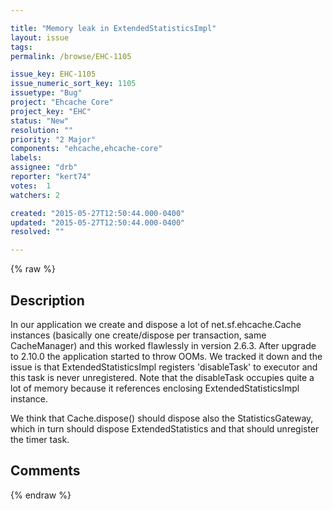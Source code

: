 ```yaml
---

title: "Memory leak in ExtendedStatisticsImpl"
layout: issue
tags: 
permalink: /browse/EHC-1105

issue_key: EHC-1105
issue_numeric_sort_key: 1105
issuetype: "Bug"
project: "Ehcache Core"
project_key: "EHC"
status: "New"
resolution: ""
priority: "2 Major"
components: "ehcache,ehcache-core"
labels: 
assignee: "drb"
reporter: "kert74"
votes:  1
watchers: 2

created: "2015-05-27T12:50:44.000-0400"
updated: "2015-05-27T12:50:44.000-0400"
resolved: ""

---
```




{% raw %}



## Description

<div markdown="1" class="description">

In our application we create and dispose a lot of net.sf.ehcache.Cache instances (basically one create/dispose per transaction, same CacheManager) and this worked flawlessly in version 2.6.3. After upgrade to 2.10.0 the application started to throw OOMs. We tracked it down and the issue is that ExtendedStatisticsImpl registers 'disableTask' to executor and this task is never unregistered. Note that the disableTask occupies quite a lot of memory because it references enclosing ExtendedStatisticsImpl instance.

We think that Cache.dispose() should dispose also the StatisticsGateway, which in turn should dispose ExtendedStatistics and that should unregister the timer task.


</div>

## Comments



{% endraw %}

